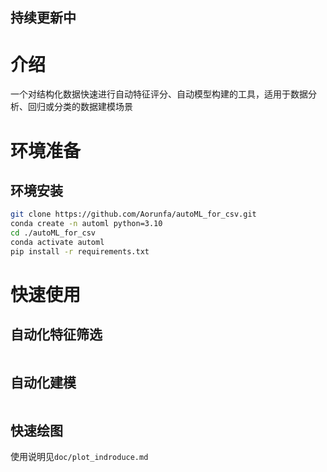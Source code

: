 ## 持续更新中
# 介绍
一个对结构化数据快速进行自动特征评分、自动模型构建的工具，适用于数据分析、回归或分类的数据建模场景

# 环境准备
## 环境安装
```bash
git clone https://github.com/Aorunfa/autoML_for_csv.git
conda create -n automl python=3.10
cd ./autoML_for_csv
conda activate automl
pip install -r requirements.txt
```

# 快速使用
## 自动化特征筛选
```python

```

## 自动化建模
```python

```

## 快速绘图
使用说明见`doc/plot_indroduce.md`

